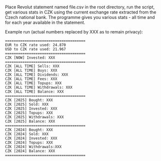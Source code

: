 Place Revolut statement named file.csv in the root directory, run the script, get various stats in CZK using the current exchange rate extracted from the Czech national bank.
The programme gives you various stats - all time and for each year available in the statement.

Example run (actual numbers replaced by XXX as to remain privacy):
```
=====================================
EUR to CZK rate used: 24.870
USD to CZK rate used: 21.967
=====================================
CZK [NOW] Invested: XXX
=====================================
CZK [ALL TIME] Sells: XXX
CZK [ALL TIME] Buys: XXX
CZK [ALL TIME] Dividends: XXX
CZK [ALL TIME] Fees: XXX
CZK [ALL TIME] Topups: XXX
CZK [ALL TIME] Withdrawals: XXX
CZK [ALL TIME] Balance: XXX
=====================================
CZK [2025] Bought: XXX
CZK [2025] Sold: XXX
CZK [2025] Invested: XXX
CZK [2025] Topups: XXX
CZK [2025] Withdrawals: XXX
CZK [2025] Balance: XXX
=====================================
CZK [2024] Bought: XXX
CZK [2024] Sold: XXX
CZK [2024] Invested: XXX
CZK [2024] Topups: XXX
CZK [2024] Withdrawals:XXX
CZK [2024] Balance: XXX
=====================================
```
